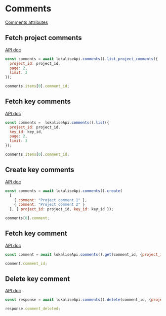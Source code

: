 # Comments

[Comments attributes](https://app.lokalise.com/api2docs/curl/#resource-comments)

## Fetch project comments

[API doc](https://app.lokalise.com/api2docs/curl/#transition-list-project-comments-get)

```js
const comments = await lokaliseApi.comments().list_project_comments({
  project_id: project_id,
  page: 2,
  limit: 3
});

comments.items[0].comment_id;
```

## Fetch key comments

[API doc](https://app.lokalise.com/api2docs/curl/#transition-list-key-comments-get)

```js
const comments =  lokaliseApi.comments().list({
  project_id: project_id,
  key_id: key_id,
  page: 2,
  limit: 3
});

comments.items[0].comment_id;
```

## Create key comments

[API doc](https://app.lokalise.com/api2docs/curl/#transition-create-comments-post)

```js
const comments = await lokaliseApi.comments().create(
  [
    { comment: "Project comment 1" },
    { comment: "Project comment 2" }
  ], { project_id: project_id, key_id: key_id });

comments[0].comment;
```

## Fetch key comment

[API doc](https://app.lokalise.com/api2docs/curl/#transition-retrieve-a-comment-get)

```js
const comment = await lokaliseApi.comments().get(comment_id, {project_id: project_id, key_id: key_id});

comment.comment_id;
```

## Delete key comment

[API doc](https://app.lokalise.com/api2docs/curl/#transition-delete-a-comment-delete)

```js
const response = await lokaliseApi.comments().delete(comment_id, {project_id: project_id, key_id: key_id});

response.comment_deleted;
```
